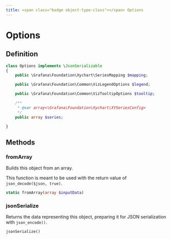 ```yaml
---
title: <span class="badge object-type-class"></span> Options
---
```

# <span class="badge object-type-class"></span> Options

## Definition

```php
class Options implements \JsonSerializable
{
    public \Grafana\Foundation\Xychart\SeriesMapping $mapping;

    public \Grafana\Foundation\Common\VizLegendOptions $legend;

    public \Grafana\Foundation\Common\VizTooltipOptions $tooltip;

    /**
     * @var array<\Grafana\Foundation\Xychart\XYSeriesConfig>
     */
    public array $series;

}
```
## Methods

### <span class="badge object-method"></span> fromArray

Builds this object from an array.

This function is meant to be used with the return value of `json_decode($json, true)`.

```php
static fromArray(array $inputData)
```

### <span class="badge object-method"></span> jsonSerialize

Returns the data representing this object, preparing it for JSON serialization with `json_encode()`.

```php
jsonSerialize()
```

